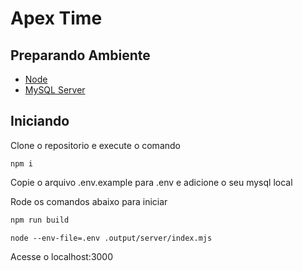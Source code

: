 # Apex Time

## Preparando Ambiente

- [Node](https://nodejs.org/en/download)
- [MySQL Server](https://dev.mysql.com/downloads/mysql/)

## Iniciando

Clone o repositorio e execute o comando 
```
npm i
```

Copie o arquivo .env.example para .env e adicione o seu mysql local

Rode os comandos abaixo para iniciar 
```bash
npm run build
```

```
node --env-file=.env .output/server/index.mjs
```

Acesse o localhost:3000
